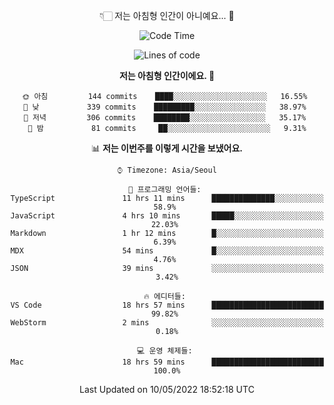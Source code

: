 <div align='center'>
 
👇🏻 저는 아침형 인간이 아니예요... 🙊
 
<!--START_SECTION:waka-->
![Code Time](http://img.shields.io/badge/Code%20Time-1%2C448%20hrs%2017%20mins-blue)

![Lines of code](https://img.shields.io/badge/%EC%A0%80%EB%8A%94%20%EC%97%AC%ED%83%9C%EA%B9%8C%EC%A7%80%20-224%20Thousand%20%EC%A4%84%EC%9D%98%20%EC%BD%94%EB%93%9C%EB%A5%BC%20%EC%9E%91%EC%84%B1%ED%96%88%EC%96%B4%EC%9A%94.-blue)

**저는 아침형 인간이에요. 🐤** 

```text
🌞 아침         144 commits    ████░░░░░░░░░░░░░░░░░░░░░   16.55% 
🌆 낮　         339 commits    █████████░░░░░░░░░░░░░░░░   38.97% 
🌃 저녁         306 commits    ████████░░░░░░░░░░░░░░░░░   35.17% 
🌙 밤　         81 commits     ██░░░░░░░░░░░░░░░░░░░░░░░   9.31%

```


📊 **저는 이번주를 이렇게 시간을 보냈어요.** 

```text
⌚︎ Timezone: Asia/Seoul

💬 프로그래밍 언어들: 
TypeScript               11 hrs 11 mins      ██████████████░░░░░░░░░░░   58.9% 
JavaScript               4 hrs 10 mins       █████░░░░░░░░░░░░░░░░░░░░   22.03% 
Markdown                 1 hr 12 mins        █░░░░░░░░░░░░░░░░░░░░░░░░   6.39% 
MDX                      54 mins             █░░░░░░░░░░░░░░░░░░░░░░░░   4.76% 
JSON                     39 mins             ░░░░░░░░░░░░░░░░░░░░░░░░░   3.42%

🔥 에디터들: 
VS Code                  18 hrs 57 mins      █████████████████████████   99.82% 
WebStorm                 2 mins              ░░░░░░░░░░░░░░░░░░░░░░░░░   0.18%

💻 운영 체제들: 
Mac                      18 hrs 59 mins      █████████████████████████   100.0%

```


 Last Updated on 10/05/2022 18:52:18 UTC
<!--END_SECTION:waka-->
 </div>
<!---
Emewjin/Emewjin is a ✨ special ✨ repository because its `README.md` (this file) appears on your GitHub profile.
You can click the Preview link to take a look at your changes.
--->
